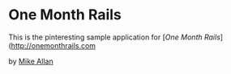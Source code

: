 # One Month Rails

This is the pinteresting sample application for
[*One Month Rails*](http://onemonthrails.com

by [Mike Allan](http://mikeallan.ca)